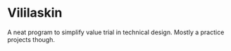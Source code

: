 # Vililaskin
A neat program to simplify value trial in technical design. Mostly a practice projects though.
